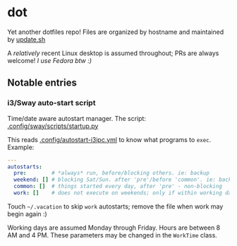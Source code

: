 # dot

Yet another dotfiles repo! Files are organized by hostname and maintained by [update.sh](./update.sh)

A _relatively_ recent Linux desktop is assumed throughout; PRs are always welcome!
_I use Fedora btw :)_

## Notable entries

### i3/Sway auto-start script

Time/date aware autostart manager. The script: [.config/sway/scripts/startup.py](./outerheaven.init3.home/.config/sway/scripts/startup.py)

This reads [.config/autostart-i3ipc.yml](./outerheaven.init3.home/.config/autostart-i3ipc.yml)
to know what programs to `exec`. Example:

```yaml
---
autostarts:
  pre:        # *always* run, before/blocking others. ie: backup
  weekend: [] # blocking Sat/Sun. after 'pre'/before 'common'. ie: backup tier 2
  common: []  # things started every day, after 'pre' - non-blocking
  work: []    # does not execute on weekends; only if within working day/hours
```
Touch `~/.vacation` to skip `work` autostarts; remove the file when work may begin again :)

Working days are assumed Monday through Friday. Hours are between 8 AM and 4 PM.
These parameters may be changed in the `WorkTime` class.
